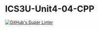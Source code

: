 # ICS3U-Unit4-04-CPP

[![GitHub's Super Linter](https://github.com/noah-mccaskill/ICS3U-Unit4-04-CPP/workflows/GitHub's%20Super%20Linter/badge.svg)](https://github.com/noah-mccaskill/ICS3U-Unit4-04-CPP/actions)
